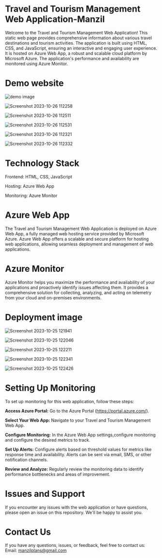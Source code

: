 # Travel and Tourism Management Web Application-Manzil

Welcome to the Travel and Tourism Management Web Application! This static web page provides comprehensive information about various travel destinations and tourism activities. The application is built using HTML, CSS, and JavaScript, ensuring an interactive and engaging user experience. It is hosted on Azure Web App, a robust and scalable cloud platform by Microsoft Azure. The application's performance and availability are monitored using Azure Monitor.

# Demo website
![demo image](https://github.com/Keerthana-V-25/Manzil/assets/113752923/229d29b1-cd52-4f00-aaaa-6fa0c8c8e265) 

![Screenshot 2023-10-26 112258](https://github.com/Keerthana-V-25/Manzil/assets/113612765/0e4d3271-3a25-43d6-9370-7962ea7f0f8c)

![Screenshot 2023-10-26 112511](https://github.com/Keerthana-V-25/Manzil/assets/113612765/1fc5b79c-24cc-4b2e-bd28-0399777f7c28)

![Screenshot 2023-10-26 112531](https://github.com/Keerthana-V-25/Manzil/assets/113612765/5e008fc5-b5d0-49eb-ad9a-5bf1f2916c5b)

![Screenshot 2023-10-26 112321](https://github.com/Keerthana-V-25/Manzil/assets/113612765/6be442b0-3979-4d63-991b-6032701821cd)

![Screenshot 2023-10-26 112332](https://github.com/Keerthana-V-25/Manzil/assets/113612765/a6d24335-4fbc-4715-943c-f2ab303ba7d7)

# Technology Stack
Frontend: HTML, CSS, JavaScript

Hosting: Azure Web App

Monitoring: Azure Monitor

# Azure Web App
The Travel and Tourism Management Web Application is deployed on Azure Web App, a fully managed web hosting service provided by Microsoft Azure. Azure Web App offers a scalable and secure platform for hosting web applications, allowing seamless deployment and management of web applications.



# Azure Monitor
Azure Monitor helps you maximize the performance and availability of your applications and proactively identify issues affecting them. It provides a comprehensive solution for collecting, analyzing, and acting on telemetry from your cloud and on-premises environments.

# Deployment image 

![Screenshot 2023-10-25 121941](https://github.com/Keerthana-V-25/Manzil/assets/113752923/34ec7480-f562-4e2d-a15e-639e5699c24d)

![Screenshot 2023-10-25 122046](https://github.com/Keerthana-V-25/Manzil/assets/113612765/e8a42b50-8c9d-40df-b0cb-1d53b7a01147)

![Screenshot 2023-10-25 122211](https://github.com/Keerthana-V-25/Manzil/assets/113612765/3a1b93c8-5f25-4092-ab48-5b857dd9d7e4)

![Screenshot 2023-10-25 122341](https://github.com/Keerthana-V-25/Manzil/assets/113612765/0fbf4d30-0cb9-4964-ada5-ee095cc268ac)

![Screenshot 2023-10-25 122426](https://github.com/Keerthana-V-25/Manzil/assets/113612765/9998f722-204c-446e-85b6-22c5491d685b)


# Setting Up Monitoring
To set up monitoring for this web application, follow these steps:

**Access Azure Portal:** Go to the Azure Portal (https://portal.azure.com/).

**Select Your Web App:** Navigate to your Travel and Tourism Management Web App.

**Configure Monitoring:** In the Azure Web App settings,configure monitoring and configure the desired metrics to track.

**Set Up Alerts:** Configure alerts based on threshold values for metrics like response time and availability. Alerts can be sent via email, SMS, or other notification channels.

**Review and Analyze:** Regularly review the monitoring data to identify performance bottlenecks and areas of improvement.

# Issues and Support
If you encounter any issues with the web application or have questions, please open an issue on this repository. We'll be happy to assist you.

# Contact Us
If you have any questions, issues, or feedback, feel free to contact us:
Email: manzilplans@gmail.com
